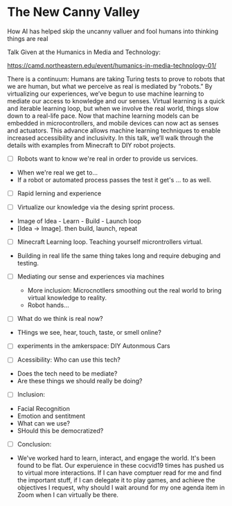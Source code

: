 # The New Canny Valley

How AI has helped skip the uncanny valluer and fool humans into thinking things are real


Talk Given at the Humanics in Media and Technology:

https://camd.northeastern.edu/event/humanics-in-media-technology-01/

There is a continuum: Humans are taking Turing tests to prove to robots that we are human, but what we perceive as real is mediated by “robots.” By virtualizing our experiences, we’ve begun to use machine learning to mediate our access to knowledge and our senses. Virtual learning is a quick and iterable learning loop, but when we involve the real world, things slow down to a real-life pace. Now that machine learning models can be embedded in microcontrollers, and mobile devices can now act as senses and actuators. This advance allows machine learning techniques to enable increased accessibility and inclusivity. In this talk, we’ll walk through the details with examples from Minecraft to DIY robot projects.




- [ ] Robots want to know we're real in order to provide us services.
 * When we're real we get to...
 * If a robot or automated process passes the test it get's ...  to as well. 
 
- [ ] Rapid lerning and experience

- [ ] Virtualize our knowledge via the desing sprint process.
 * Image of Idea - Learn - Build - Launch loop
 * [Idea -> Image]. then build, launch, repeat

- [ ] Minecraft Learning loop. Teaching yourself microntrollers virtual. 
 * Building in real life the same thing takes long and require debuging and testing.

- [ ] Mediating our sense and experiences via machines
  * More inclusion: Microcnotllers smoothing out the real world to bring virtual knowledge to reality.
  * Robot hands...

- [ ] What do we think is real now?
 * THings we see, hear, touch, taste, or smell online?

- [ ] experiments in the amkerspace: DIY Autonmous Cars

- [ ] Acessibility: Who can use this tech?
 * Does the tech need to be mediate?
 * Are these things we should really be doing?
 
- [ ] Inclusion:
 * Facial Recognition
 * Emotion and sentitment
 * What can we use?
 * SHould this be democratized?
 
 - [ ] Conclusion: 
  * We've worked hard to learn, interact, and engage the world. It's been found to be flat. Our experuience in these cocvid19 times has pushed us to virtual more interactions.  If I can have comptuer read for me and find the important stuff, if I can delegate it to play games, and achieve the objectives I request, why should I wait around for my one agenda item in Zoom when I can virtually be there.
  
  

